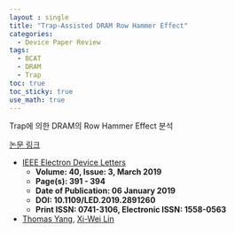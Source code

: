 ```yaml
---
layout : single
title: "Trap-Assisted DRAM Row Hammer Effect"
categories: 
  - Device Paper Review
tags:
  - BCAT
  - DRAM
  - Trap
toc: true
toc_sticky: true
use_math: true
---
```


Trap에 의한 DRAM의 Row Hammer Effect 분석    

[논문 링크](https://ieeexplore.ieee.org/document/8604043)

- [IEEE Electron Device Letters](https://ieeexplore.ieee.org/xpl/RecentIssue.jsp?punumber=55)   
  - **Volume: 40, Issue: 3, March 2019**   
  - **Page(s): 391 - 394**   
  - **Date of Publication: 06 January 2019**   
  - **DOI: 10.1109/LED.2019.2891260**   
  - **Print ISSN: 0741-3106, Electronic ISSN: 1558-0563**   
- [Thomas Yang](https://ieeexplore.ieee.org/author/37086702482), [Xi-Wei Lin](https://ieeexplore.ieee.org/author/37085566802)    


&nbsp;


